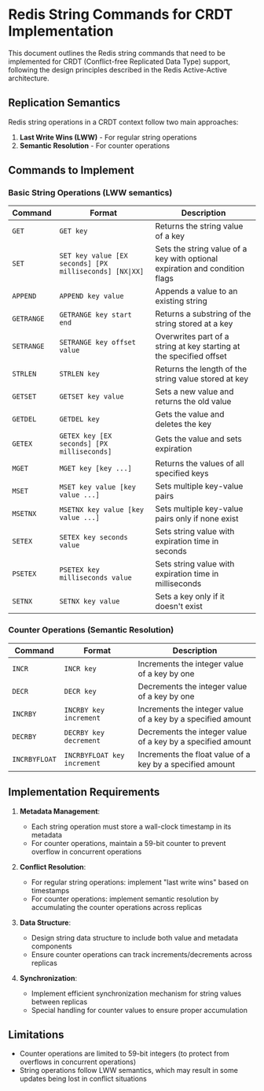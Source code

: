 # Redis String Commands for CRDT Implementation

This document outlines the Redis string commands that need to be implemented for CRDT (Conflict-free Replicated Data Type) support, following the design principles described in the Redis Active-Active architecture.

## Replication Semantics

Redis string operations in a CRDT context follow two main approaches:
1. **Last Write Wins (LWW)** - For regular string operations
2. **Semantic Resolution** - For counter operations

## Commands to Implement

### Basic String Operations (LWW semantics)

| Command | Format | Description |
|---------|--------|-------------|
| `GET` | `GET key` | Returns the string value of a key |
| `SET` | `SET key value [EX seconds] [PX milliseconds] [NX\|XX]` | Sets the string value of a key with optional expiration and condition flags |
| `APPEND` | `APPEND key value` | Appends a value to an existing string |
| `GETRANGE` | `GETRANGE key start end` | Returns a substring of the string stored at a key |
| `SETRANGE` | `SETRANGE key offset value` | Overwrites part of a string at key starting at the specified offset |
| `STRLEN` | `STRLEN key` | Returns the length of the string value stored at key |
| `GETSET` | `GETSET key value` | Sets a new value and returns the old value |
| `GETDEL` | `GETDEL key` | Gets the value and deletes the key |
| `GETEX` | `GETEX key [EX seconds] [PX milliseconds]` | Gets the value and sets expiration |
| `MGET` | `MGET key [key ...]` | Returns the values of all specified keys |
| `MSET` | `MSET key value [key value ...]` | Sets multiple key-value pairs |
| `MSETNX` | `MSETNX key value [key value ...]` | Sets multiple key-value pairs only if none exist |
| `SETEX` | `SETEX key seconds value` | Sets string value with expiration time in seconds |
| `PSETEX` | `PSETEX key milliseconds value` | Sets string value with expiration time in milliseconds |
| `SETNX` | `SETNX key value` | Sets a key only if it doesn't exist |

### Counter Operations (Semantic Resolution)

| Command | Format | Description |
|---------|--------|-------------|
| `INCR` | `INCR key` | Increments the integer value of a key by one |
| `DECR` | `DECR key` | Decrements the integer value of a key by one |
| `INCRBY` | `INCRBY key increment` | Increments the integer value of a key by a specified amount |
| `DECRBY` | `DECRBY key decrement` | Decrements the integer value of a key by a specified amount |
| `INCRBYFLOAT` | `INCRBYFLOAT key increment` | Increments the float value of a key by a specified amount |

## Implementation Requirements

1. **Metadata Management**:
   - Each string operation must store a wall-clock timestamp in its metadata
   - For counter operations, maintain a 59-bit counter to prevent overflow in concurrent operations

2. **Conflict Resolution**:
   - For regular string operations: implement "last write wins" based on timestamps
   - For counter operations: implement semantic resolution by accumulating the counter operations across replicas

3. **Data Structure**:
   - Design string data structure to include both value and metadata components
   - Ensure counter operations can track increments/decrements across replicas

4. **Synchronization**:
   - Implement efficient synchronization mechanism for string values between replicas
   - Special handling for counter values to ensure proper accumulation

## Limitations

- Counter operations are limited to 59-bit integers (to protect from overflows in concurrent operations)
- String operations follow LWW semantics, which may result in some updates being lost in conflict situations 